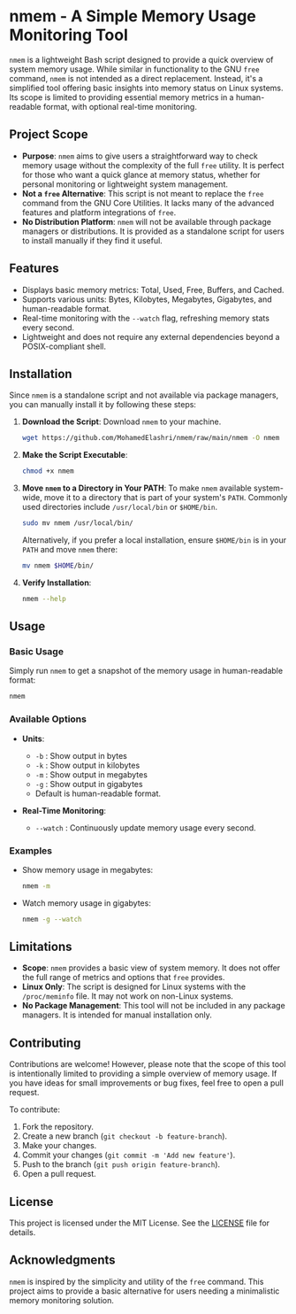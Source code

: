 # nmem - A Simple Memory Usage Monitoring Tool

`nmem` is a lightweight Bash script designed to provide a quick overview of system memory usage. While similar in functionality to the GNU `free` command, `nmem` is not intended as a direct replacement. Instead, it's a simplified tool offering basic insights into memory status on Linux systems. Its scope is limited to providing essential memory metrics in a human-readable format, with optional real-time monitoring.

## Project Scope

- **Purpose**: `nmem` aims to give users a straightforward way to check memory usage without the complexity of the full `free` utility. It is perfect for those who want a quick glance at memory status, whether for personal monitoring or lightweight system management.
- **Not a `free` Alternative**: This script is not meant to replace the `free` command from the GNU Core Utilities. It lacks many of the advanced features and platform integrations of `free`.
- **No Distribution Platform**: `nmem` will not be available through package managers or distributions. It is provided as a standalone script for users to install manually if they find it useful.

## Features

- Displays basic memory metrics: Total, Used, Free, Buffers, and Cached.
- Supports various units: Bytes, Kilobytes, Megabytes, Gigabytes, and human-readable format.
- Real-time monitoring with the `--watch` flag, refreshing memory stats every second.
- Lightweight and does not require any external dependencies beyond a POSIX-compliant shell.

## Installation

Since `nmem` is a standalone script and not available via package managers, you can manually install it by following these steps:

1. **Download the Script**: Download `nmem` to your machine.
   ```bash
   wget https://github.com/MohamedElashri/nmem/raw/main/nmem -O nmem
   ```
2. **Make the Script Executable**:
   ```bash
   chmod +x nmem
   ```
3. **Move `nmem` to a Directory in Your PATH**:
   To make `nmem` available system-wide, move it to a directory that is part of your system's `PATH`. Commonly used directories include `/usr/local/bin` or `$HOME/bin`.
   ```bash
   sudo mv nmem /usr/local/bin/
   ```
   Alternatively, if you prefer a local installation, ensure `$HOME/bin` is in your `PATH` and move `nmem` there:
   ```bash
   mv nmem $HOME/bin/
   ```

4. **Verify Installation**:
   ```bash
   nmem --help
   ```

## Usage

### Basic Usage

Simply run `nmem` to get a snapshot of the memory usage in human-readable format:

```bash
nmem
```

### Available Options

- **Units**:
  - `-b` : Show output in bytes
  - `-k` : Show output in kilobytes
  - `-m` : Show output in megabytes
  - `-g` : Show output in gigabytes
  - Default is human-readable format.

- **Real-Time Monitoring**:
  - `--watch` : Continuously update memory usage every second.

### Examples

- Show memory usage in megabytes:
  ```bash
  nmem -m
  ```
- Watch memory usage in gigabytes:
  ```bash
  nmem -g --watch
  ```

## Limitations

- **Scope**: `nmem` provides a basic view of system memory. It does not offer the full range of metrics and options that `free` provides.
- **Linux Only**: The script is designed for Linux systems with the `/proc/meminfo` file. It may not work on non-Linux systems.
- **No Package Management**: This tool will not be included in any package managers. It is intended for manual installation only.

## Contributing

Contributions are welcome! However, please note that the scope of this tool is intentionally limited to providing a simple overview of memory usage. If you have ideas for small improvements or bug fixes, feel free to open a pull request.

To contribute:

1. Fork the repository.
2. Create a new branch (`git checkout -b feature-branch`).
3. Make your changes.
4. Commit your changes (`git commit -m 'Add new feature'`).
5. Push to the branch (`git push origin feature-branch`).
6. Open a pull request.

## License

This project is licensed under the MIT License. See the [LICENSE](./LICENSE) file for details.



## Acknowledgments

`nmem` is inspired by the simplicity and utility of the `free` command. This project aims to provide a basic alternative for users needing a minimalistic memory monitoring solution.
